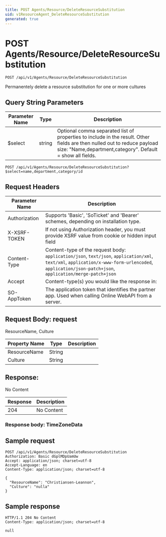 ```yaml
---
title: POST Agents/Resource/DeleteResourceSubstitution
uid: v1ResourceAgent_DeleteResourceSubstitution
generated: true
---
```


# POST Agents/Resource/DeleteResourceSubstitution

```http
POST /api/v1/Agents/Resource/DeleteResourceSubstitution
```

Permanentely delete a resource substitution for one or more cultures







## Query String Parameters

| Parameter Name | Type |  Description |
|----------------|------|--------------|
| $select | string |  Optional comma separated list of properties to include in the result. Other fields are then nulled out to reduce payload size: "Name,department,category". Default = show all fields. |

```http
POST /api/v1/Agents/Resource/DeleteResourceSubstitution?$select=name,department,category/id
```


## Request Headers

| Parameter Name | Description |
|----------------|-------------|
| Authorization  | Supports 'Basic', 'SoTicket' and 'Bearer' schemes, depending on installation type. |
| X-XSRF-TOKEN   | If not using Authorization header, you must provide XSRF value from cookie or hidden input field |
| Content-Type | Content-type of the request body: `application/json`, `text/json`, `application/xml`, `text/xml`, `application/x-www-form-urlencoded`, `application/json-patch+json`, `application/merge-patch+json` |
| Accept         | Content-type(s) you would like the response in:  |
| SO-AppToken | The application token that identifies the partner app. Used when calling Online WebAPI from a server. |

## Request Body: request 

ResourceName, Culture 

| Property Name | Type |  Description |
|----------------|------|--------------|
| ResourceName | String |  |
| Culture | String |  |

## Response:

No Content

| Response | Description |
|----------------|-------------|
| 204 | No Content |

### Response body: TimeZoneData


## Sample request

```http!
POST /api/v1/Agents/Resource/DeleteResourceSubstitution
Authorization: Basic dGplMDpUamUw
Accept: application/json; charset=utf-8
Accept-Language: en
Content-Type: application/json; charset=utf-8

{
  "ResourceName": "Christiansen-Leannon",
  "Culture": "nulla"
}
```

## Sample response

```http_
HTTP/1.1 204 No Content
Content-Type: application/json; charset=utf-8

null
```